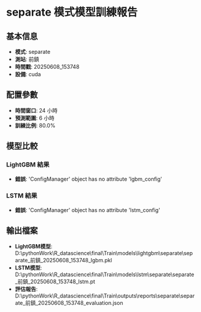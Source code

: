 
# separate 模式模型訓練報告

## 基本信息
- **模式**: separate
- **測站**: 前鎮
- **時間戳**: 20250608_153748
- **設備**: cuda

## 配置參數
- **時間窗口**: 24 小時
- **預測範圍**: 6 小時
- **訓練比例**: 80.0%

## 模型比較

### LightGBM 結果

- **錯誤**: 'ConfigManager' object has no attribute 'lgbm_config'

### LSTM 結果

- **錯誤**: 'ConfigManager' object has no attribute 'lstm_config'


## 輸出檔案
- **LightGBM模型**: D:\pythonWork\R_datascience\final\Train\models\lightgbm\separate\separate_前鎮_20250608_153748_lgbm.pkl
- **LSTM模型**: D:\pythonWork\R_datascience\final\Train\models\lstm\separate\separate_前鎮_20250608_153748_lstm.pt
- **評估報告**: D:\pythonWork\R_datascience\final\Train\outputs\reports\separate\separate_前鎮_20250608_153748_evaluation.json
